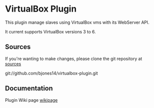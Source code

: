 VirtualBox Plugin
=================

This plugin manage slaves using VirtualBox vms with its WebServer API.

It current supports VirtualBox versions 3 to 6.

Sources
-------

If you're wanting to make changes, please clone the git repository at [sources]

git://github.com/bjones14/virtualbox-plugin.git

Documentation
-------------

Plugin Wiki page [wikipage]


[ButlerImage]: http://jenkins-ci.org/sites/default/files/jenkins_logo.png
[website]: http://jenkins-ci.org
[wikipage]: https://wiki.jenkins-ci.org/display/JENKINS/VirtualBox+Plugin
[sources]: https://github.com/bjones14/virtualbox-plugin

